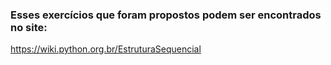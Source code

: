 ### Esses exercícios que foram propostos podem ser encontrados no site:

https://wiki.python.org.br/EstruturaSequencial